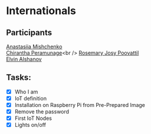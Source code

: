 # Internationals
## Participants
[Anastasiia Mishchenko](https://github.com/AnastasiiaMishchenko/Internationals/tree/master/Anastasiia%20Mishchenko)<br />
[Chirantha Peramunage](https://github.com/AnastasiiaMishchenko/Internationals/tree/master/Chirantha%20Peramunage-_)<br />
[Rosemary Josy Poovattil](https://github.com/AnastasiiaMishchenko/Internationals/tree/master/Rosemary/Lecture1)<br />
[Elvin Alshanov](https://github.com/AnastasiiaMishchenko/Internationals/tree/master/Elvin)
## Tasks:
- [x] Who I am
- [x] IoT definition 
- [x] Installation on Raspberry Pi from Pre-Prepared Image 
- [x] Remove the password 
- [x] First IoT Nodes 
- [x] Lights on/off 
